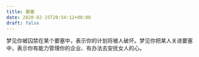 ```yaml
---
title: 要塞
date: 2020-02-15T20:54:12+08:00
draft: false
---
```


梦见你被囚禁在某个要塞中，表示你的计划将被人破坏。梦见你把某人关进要塞中，表示你有能力管理你的企业、有办法去安抚女人的心。